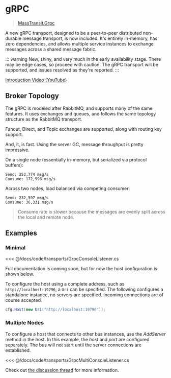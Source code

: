 # gRPC

> [MassTransit.Grpc](https://www.nuget.org/packages/MassTransit.Grpc) 

A new gRPC transport, designed to be a peer-to-peer distributed non-durable message transport, is now included. It's entirely in-memory, has zero dependencies, and allows multiple service instances to exchange messages across a shared message fabric.

::: warning
New, shiny, and very much in the early availability stage. There may be edge cases, so proceed with caution. The gRPC transport will be supported, and issues resolved as they're reported.
:::

[Introduction Video (YouTube)](https://youtu.be/ChtpCM3N5a8)

## Broker Topology

The gRPC is modeled after RabbitMQ, and supports many of the same features. It uses exchanges and queues, and follows the same topology structure as the RabbitMQ transport.

Fanout, Direct, and Topic exchanges are supported, along with routing key support.

And, it, is fast. Using the server GC, message throughput is pretty impressive.

On a single node (essentially in-memory, but serialized via protocol buffers):

```
Send: 253,774 msg/s
Consume: 172,996 msg/s
```

Across two nodes, load balanced via competing consumer:
```
Send: 232,597 msg/s
Consume: 36,331 msg/s
```

> Consume rate is slower because the messages are evenly split across the local and remote node.

## Examples

### Minimal

<<< @/docs/code/transports/GrpcConsoleListener.cs

Full documentation is coming soon, but for now the host configuration is shown below.

To configure the host using a complete address, such as `http://localhost:19796`, a `Uri` can be specified. The following configures a standalone instance, no servers are specified. Incoming connections are of course accepted.

```cs
cfg.Host(new Uri("http://localhost:19796"));
```

### Multiple Nodes

To configure a host that connects to other bus instances, use the _AddServer_ method in the host. In this example, the _host_ and _port_ are configured separately. The bus will not start until the server connections are established.

<<< @/docs/code/transports/GrpcMultiConsoleListener.cs

Check out [the discussion thread](https://github.com/MassTransit/MassTransit/discussions/2455) for more information.

